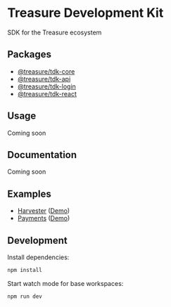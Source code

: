 # Treasure Development Kit

SDK for the Treasure ecosystem

## Packages

- [@treasure/tdk-core](./packages/core)
- [@treasure/tdk-api](./packages/api)
- [@treasure/tdk-login](./packages/login)
- [@treasure/tdk-react](./packages/react)

## Usage

Coming soon

## Documentation

Coming soon

## Examples

- [Harvester](./examples/harvester) ([Demo](https://tdk-examples-harvester.vercel.app))
- [Payments](./examples/payments) ([Demo](https://tdk-payments-example.vercel.app))

## Development

Install dependencies:

```bash
npm install
```

Start watch mode for base workspaces:

```bash
npm run dev
```
